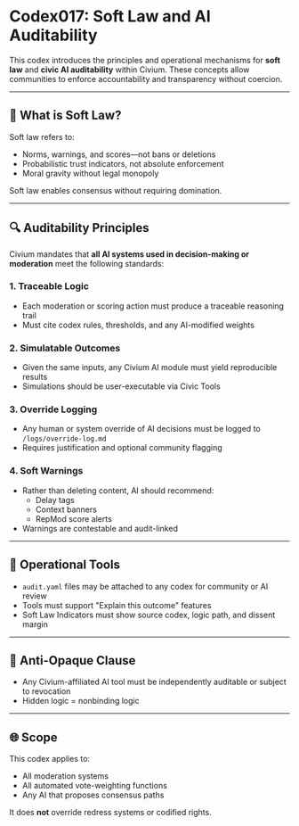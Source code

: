 # Codex017: Soft Law and AI Auditability

This codex introduces the principles and operational mechanisms for **soft law** and **civic AI auditability** within Civium. These concepts allow communities to enforce accountability and transparency without coercion.

---

## 🧠 What is Soft Law?

Soft law refers to:
- Norms, warnings, and scores—not bans or deletions
- Probabilistic trust indicators, not absolute enforcement
- Moral gravity without legal monopoly

Soft law enables consensus without requiring domination.

---

## 🔍 Auditability Principles

Civium mandates that **all AI systems used in decision-making or moderation** meet the following standards:

### 1. **Traceable Logic**
- Each moderation or scoring action must produce a traceable reasoning trail
- Must cite codex rules, thresholds, and any AI-modified weights

### 2. **Simulatable Outcomes**
- Given the same inputs, any Civium AI module must yield reproducible results
- Simulations should be user-executable via Civic Tools

### 3. **Override Logging**
- Any human or system override of AI decisions must be logged to `/logs/override-log.md`
- Requires justification and optional community flagging

### 4. **Soft Warnings**
- Rather than deleting content, AI should recommend:
  - Delay tags
  - Context banners
  - RepMod score alerts
- Warnings are contestable and audit-linked

---

## 🧱 Operational Tools

- `audit.yaml` files may be attached to any codex for community or AI review
- Tools must support "Explain this outcome" features
- Soft Law Indicators must show source codex, logic path, and dissent margin

---

## 🚨 Anti-Opaque Clause

- Any Civium-affiliated AI tool must be independently auditable or subject to revocation
- Hidden logic = nonbinding logic

---

## 🌐 Scope

This codex applies to:
- All moderation systems
- All automated vote-weighting functions
- Any AI that proposes consensus paths

It does **not** override redress systems or codified rights.


